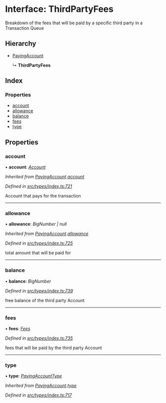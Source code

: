 # Interface: ThirdPartyFees

Breakdown of the fees that will be paid by a specific third party in a Transaction Queue

## Hierarchy

* [PayingAccount](payingaccount.md)

  ↳ **ThirdPartyFees**

## Index

### Properties

* [account](thirdpartyfees.md#account)
* [allowance](thirdpartyfees.md#allowance)
* [balance](thirdpartyfees.md#balance)
* [fees](thirdpartyfees.md#fees)
* [type](thirdpartyfees.md#type)

## Properties

###  account

• **account**: *[Account](../classes/account.md)*

*Inherited from [PayingAccount](payingaccount.md).[account](payingaccount.md#account)*

*Defined in [src/types/index.ts:721](https://github.com/PolymathNetwork/polymesh-sdk/blob/4f2fd432/src/types/index.ts#L721)*

Account that pays for the transaction

___

###  allowance

• **allowance**: *BigNumber | null*

*Inherited from [PayingAccount](payingaccount.md).[allowance](payingaccount.md#allowance)*

*Defined in [src/types/index.ts:725](https://github.com/PolymathNetwork/polymesh-sdk/blob/4f2fd432/src/types/index.ts#L725)*

total amount that will be paid for

___

###  balance

• **balance**: *BigNumber*

*Defined in [src/types/index.ts:739](https://github.com/PolymathNetwork/polymesh-sdk/blob/4f2fd432/src/types/index.ts#L739)*

free balance of the third party Account

___

###  fees

• **fees**: *[Fees](fees.md)*

*Defined in [src/types/index.ts:735](https://github.com/PolymathNetwork/polymesh-sdk/blob/4f2fd432/src/types/index.ts#L735)*

fees that will be paid by the third party Account

___

###  type

• **type**: *[PayingAccountType](../enums/payingaccounttype.md)*

*Inherited from [PayingAccount](payingaccount.md).[type](payingaccount.md#type)*

*Defined in [src/types/index.ts:717](https://github.com/PolymathNetwork/polymesh-sdk/blob/4f2fd432/src/types/index.ts#L717)*
